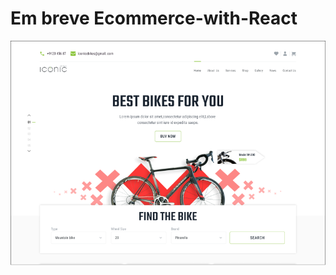 # Em breve Ecommerce-with-React

![Web_1](https://github.com/Marycorreia12/assets/blob/main/ecommerce%202png.png)

